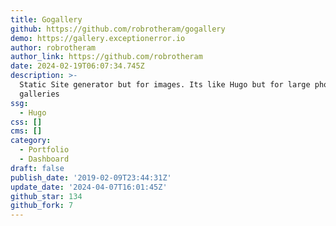 ```yaml
---
title: Gogallery
github: https://github.com/robrotheram/gogallery
demo: https://gallery.exceptionerror.io
author: robrotheram
author_link: https://github.com/robrotheram
date: 2024-02-19T06:07:34.745Z
description: >-
  Static Site generator but for images. Its like Hugo but for large photo
  galleries
ssg:
  - Hugo
css: []
cms: []
category:
  - Portfolio
  - Dashboard
draft: false
publish_date: '2019-02-09T23:44:31Z'
update_date: '2024-04-07T16:01:45Z'
github_star: 134
github_fork: 7
---
```

